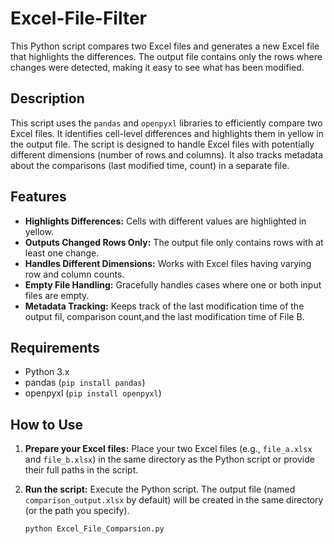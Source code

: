 # Excel-File-Filter
This Python script compares two Excel files and generates a new Excel file that highlights the differences. The output file contains only the rows where changes were detected, making it easy to see what has been modified.

## Description

This script uses the `pandas` and `openpyxl` libraries to efficiently compare two Excel files. It identifies cell-level differences and highlights them in yellow in the output file.  The script is designed to handle Excel files with potentially different dimensions (number of rows and columns). It also tracks metadata about the comparisons (last modified time, count) in a separate file.

## Features

* **Highlights Differences:**  Cells with different values are highlighted in yellow.
* **Outputs Changed Rows Only:** The output file only contains rows with at least one change.
* **Handles Different Dimensions:** Works with Excel files having varying row and column counts.
* **Empty File Handling:** Gracefully handles cases where one or both input files are empty.
* **Metadata Tracking:**  Keeps track of the last modification time of the output fil, comparison count,and the last modification time of File B.

## Requirements

* Python 3.x
* pandas (`pip install pandas`)
* openpyxl (`pip install openpyxl`)

## How to Use

1. **Prepare your Excel files:** Place your two Excel files (e.g., `file_a.xlsx` and `file_b.xlsx`) in the same directory as the Python script or provide their full paths in the script.

2. **Run the script:** Execute the Python script.  The output file (named `comparison_output.xlsx` by default) will be created in the same directory (or the path you specify).

   ```bash
   python Excel_File_Comparsion.py
